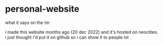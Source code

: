 # personal-website
what it says on the tin

i made this website months ago (20 dec 2022) and it's hosted on neocities. i just thought i'd put it on github so i can show it to people lol
